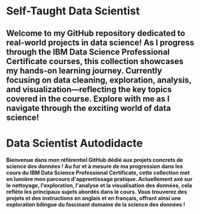 # Self-Taught Data Scientist

Welcome to my GitHub repository dedicated to real-world projects in data science! As I progress through the IBM Data Science Professional Certificate courses, this collection showcases my hands-on learning journey. Currently focusing on data cleaning, exploration, analysis, and visualization—reflecting the key topics covered in the course. Explore with me as I navigate through the exciting world of data science! 
----
# Data Scientist Autodidacte

**Bienvenue dans mon référentiel GitHub dédié aux projets concrets de science des données ! Au fur et à mesure de ma progression dans les cours du IBM Data Science Professional Certificate, cette collection met en lumière mon parcours d'apprentissage pratique. Actuellement axé sur le nettoyage, l'exploration, l'analyse et la visualisation des données, cela reflète les principaux sujets abordés dans le cours. Vous trouverez des projets et des instructions en anglais et en français, offrant ainsi une exploration bilingue du fascinant domaine de la science des données !**

